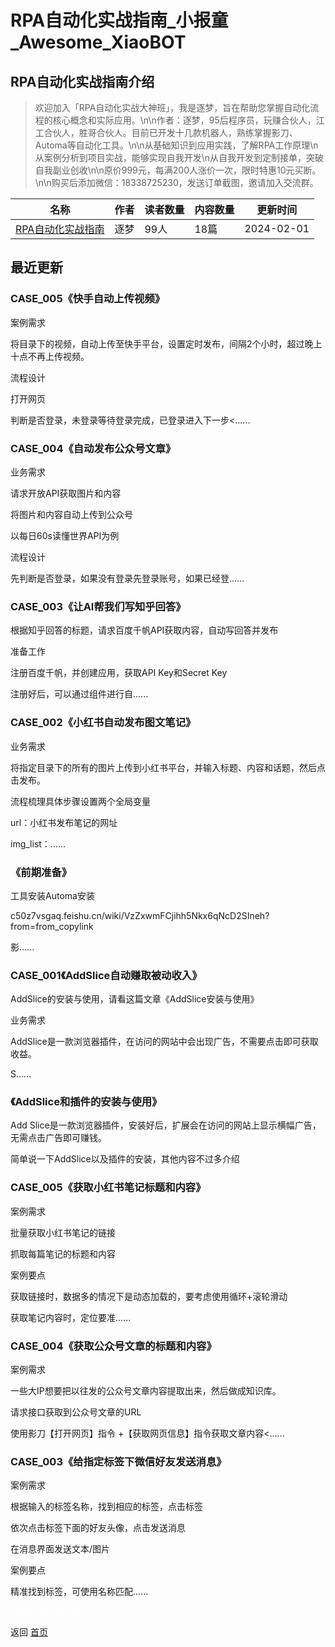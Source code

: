 # RPA自动化实战指南_小报童_Awesome_XiaoBOT

## RPA自动化实战指南介绍
> 欢迎加入「RPA自动化实战大神班」，我是逐梦，旨在帮助您掌握自动化流程的核心概念和实际应用。\n\n作者：逐梦，95后程序员，玩赚合伙人，江工合伙人，胜哥合伙人。目前已开发十几款机器人，熟练掌握影刀、Automa等自动化工具。\n\n从基础知识到应用实践，了解RPA工作原理\n从案例分析到项目实战，能够实现自我开发\n从自我开发到定制接单，突破自我副业创收\n\n原价999元，每满200人涨价一次，限时特惠10元买断。\n\n购买后添加微信：18338725230，发送订单截图，邀请加入交流群。  
  


|名称|作者|读者数量|内容数量|更新时间|
|---|---|---|---|---|
|[RPA自动化实战指南](https://xiaobot.net/p/RPA20240112?refer=9c3f1c95-a052-465a-9902-f6d75080262a)|逐梦|99人|18篇|2024-02-01|

## 最近更新
### CASE_005《快手自动上传视频》

案例需求

将目录下的视频，自动上传至快手平台，设置定时发布，间隔2个小时，超过晚上十点不再上传视频。

流程设计

打开网页

判断是否登录，未登录等待登录完成，已登录进入下一步<......

### CASE_004《自动发布公众号文章》

业务需求

请求开放API获取图片和内容

将图片和内容自动上传到公众号

以每日60s读懂世界API为例

流程设计

先判断是否登录，如果没有登录先登录账号，如果已经登......

### CASE_003《让AI帮我们写知乎回答》

根据知乎回答的标题，请求百度千帆API获取内容，自动写回答并发布

准备工作

注册百度千帆，并创建应用，获取API Key和Secret Key

注册好后，可以通过组件进行自......

### CASE_002《小红书自动发布图文笔记》

业务需求

将指定目录下的所有的图片上传到小红书平台，并输入标题、内容和话题，然后点击发布。

流程梳理具体步骤设置两个全局变量

url：小红书发布笔记的网址

img_list：......

### 《前期准备》

工具安装Automa安装

c50z7vsgaq.feishu.cn/wiki/VzZxwmFCjihh5Nkx6qNcD2SIneh?from=from_copylink

影......

### CASE_001《AddSlice自动赚取被动收入》

AddSlice的安装与使用，请看这篇文章《AddSlice安装与使用》

业务需求

AddSlice是一款浏览器插件，在访问的网站中会出现广告，不需要点击即可获取收益。

S......

### 《AddSlice和插件的安装与使用》

Add Slice是一款浏览器插件，安装好后，扩展会在访问的网站上显示横幅广告，无需点击广告即可赚钱。

简单说一下AddSlice以及插件的安装，其他内容不过多介绍

### CASE_005《获取小红书笔记标题和内容》

案例需求

批量获取小红书笔记的链接

抓取每篇笔记的标题和内容

案例要点

获取链接时，数据多的情况下是动态加载的，要考虑使用循环+滚轮滑动

获取笔记内容时，定位要准......

### CASE_004《获取公众号文章的标题和内容》

案例需求

一些大IP想要把以往发的公众号文章内容提取出来，然后做成知识库。

请求接口获取到公众号文章的URL

使用影刀【打开网页】指令 +【获取网页信息】指令获取文章内容<......

### CASE_003《给指定标签下微信好友发送消息》

案例需求

根据输入的标签名称，找到相应的标签，点击标签

依次点击标签下面的好友头像，点击发送消息

在消息界面发送文本/图片

案例要点

精准找到标签，可使用名称匹配......


<a href="https://github.com/Reno9527/awesome-xiaobot" style="color: white; text-decoration: none;">awesome-xiaobot</a>

返回 [首页](../README.md)
